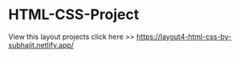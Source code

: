 # HTML-CSS-Project
View this layout projects click here >> https://layout4-html-css-by-subhajit.netlify.app/
